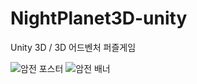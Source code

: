 # NightPlanet3D-unity
Unity 3D / 3D 어드벤처 퍼즐게임

![암전 포스터](https://github.com/SKU-Fadeout/NightPlanet3D-unity/issues/3)
![암전 배너](https://github.com/SKU-Fadeout/NightPlanet3D-unity/issues/2)
